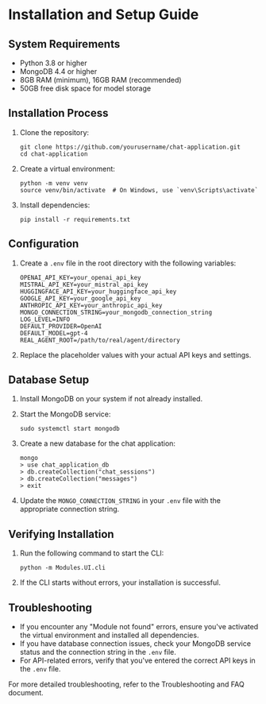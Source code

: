 # Installation and Setup Guide

## System Requirements

- Python 3.8 or higher
- MongoDB 4.4 or higher
- 8GB RAM (minimum), 16GB RAM (recommended)
- 50GB free disk space for model storage

## Installation Process

1. Clone the repository:
   ```
   git clone https://github.com/yourusername/chat-application.git
   cd chat-application
   ```

2. Create a virtual environment:
   ```
   python -m venv venv
   source venv/bin/activate  # On Windows, use `venv\Scripts\activate`
   ```

3. Install dependencies:
   ```
   pip install -r requirements.txt
   ```

## Configuration

1. Create a `.env` file in the root directory with the following variables:
   ```
   OPENAI_API_KEY=your_openai_api_key
   MISTRAL_API_KEY=your_mistral_api_key
   HUGGINGFACE_API_KEY=your_huggingface_api_key
   GOOGLE_API_KEY=your_google_api_key
   ANTHROPIC_API_KEY=your_anthropic_api_key
   MONGO_CONNECTION_STRING=your_mongodb_connection_string
   LOG_LEVEL=INFO
   DEFAULT_PROVIDER=OpenAI
   DEFAULT_MODEL=gpt-4
   REAL_AGENT_ROOT=/path/to/real/agent/directory
   ```

2. Replace the placeholder values with your actual API keys and settings.

## Database Setup

1. Install MongoDB on your system if not already installed.

2. Start the MongoDB service:
   ```
   sudo systemctl start mongodb
   ```

3. Create a new database for the chat application:
   ```
   mongo
   > use chat_application_db
   > db.createCollection("chat_sessions")
   > db.createCollection("messages")
   > exit
   ```

4. Update the `MONGO_CONNECTION_STRING` in your `.env` file with the appropriate connection string.

## Verifying Installation

1. Run the following command to start the CLI:
   ```
   python -m Modules.UI.cli
   ```

2. If the CLI starts without errors, your installation is successful.

## Troubleshooting

- If you encounter any "Module not found" errors, ensure you've activated the virtual environment and installed all dependencies.
- If you have database connection issues, check your MongoDB service status and the connection string in the `.env` file.
- For API-related errors, verify that you've entered the correct API keys in the `.env` file.

For more detailed troubleshooting, refer to the Troubleshooting and FAQ document.
